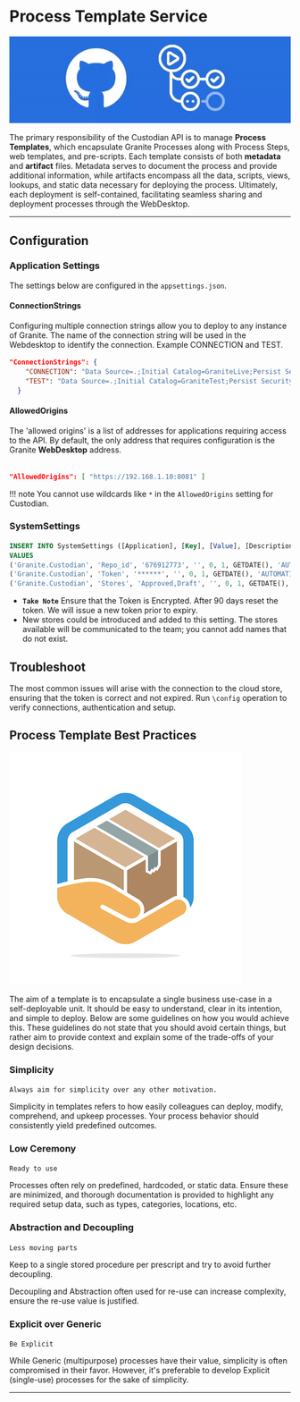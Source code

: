 # Process Template Service
![Local Image](./custodian.jpg)


The primary responsibility of the Custodian API is to manage **Process Templates**, which encapsulate Granite Processes along with Process Steps, web templates, and pre-scripts. Each template consists of both **metadata** and **artifact** files. Metadata serves to document the process and provide additional information, while artifacts encompass all the data, scripts, views, lookups, and static data necessary for deploying the process. Ultimately, each deployment is self-contained, facilitating seamless sharing and deployment processes through the WebDesktop.

---
## Configuration

### Application Settings

The settings below are configured in the `appsettings.json`.

#### ConnectionStrings
Configuring multiple connection strings allow you to deploy to any instance of Granite.
The name of the connection string will be used in the Webdesktop to identify the connection.
Example CONNECTION and TEST.

``` json
"ConnectionStrings": {
    "CONNECTION": "Data Source=.;Initial Catalog=GraniteLive;Persist Security Info=True;User ID=;TrustServerCertificate=True;",
    "TEST": "Data Source=.;Initial Catalog=GraniteTest;Persist Security Info=True;User ID=;TrustServerCertificate=True;"
  }
```

#### AllowedOrigins

The 'allowed origins' is a list of addresses for applications requiring access to the API. 
By default, the only address that requires configuration is the Granite **WebDesktop** address.

```json

"AllowedOrigins": [ "https://192.168.1.10:8081" ]
```

!!! note
    You cannot use wildcards like `*` in the `AllowedOrigins` setting for Custodian.

### SystemSettings

```sql
INSERT INTO SystemSettings ([Application], [Key], [Value], [Description], [isEncrypted], [isActive], AuditDate, AuditUser)
VALUES 
('Granite.Custodian', 'Repo_id', '676912773', '', 0, 1, GETDATE(), 'AUTOMATION'),
('Granite.Custodian', 'Token', '******', '', 0, 1, GETDATE(), 'AUTOMATION'),
('Granite.Custodian', 'Stores', 'Approved,Draft', '', 0, 1, GETDATE(), 'AUTOMATION')
```

- **`Take Note`** Ensure that the Token is Encrypted. After 90 days reset the token. We will issue a new token prior to expiry.
- New stores could be introduced and added to this setting. The stores available will be communicated to the team; you cannot add names that do not exist.


## Troubleshoot

The most common issues will arise with the connection to the cloud store, ensuring that the token is correct and not expired.
Run `\config` operation to verify connections, authentication and setup.


## Process Template Best Practices 

![Local Image](./template.jpg)

The aim of a template is to encapsulate a single business use-case in a self-deployable unit. It should be easy to understand, clear in its intention, and simple to deploy. Below are some guidelines on how you would achieve this. These guidelines do not state that you should avoid certain things, but rather aim to provide context and explain some of the trade-offs of your design decisions.


### Simplicity

`Always aim for simplicity over any other motivation.`

Simplicity in templates refers to how easily colleagues can deploy, modify, comprehend, and upkeep processes. 
Your process behavior should consistently yield predefined outcomes.

### Low Ceremony

`Ready to use`

Processes often rely on predefined, hardcoded, or static data. Ensure these are minimized, and thorough documentation is provided to highlight any required setup data, such as types, categories, locations, etc.

### Abstraction and Decoupling

`Less moving parts`

Keep to a single stored procedure per prescript and try to avoid further decoupling.

Decoupling and Abstraction often used for re-use can increase complexity, ensure the re-use value is justified.


### Explicit over Generic

`Be Explicit`

While Generic (multipurpose) processes have their value, simplicity is often compromised in their favor. 
However, it's preferable to develop Explicit (single-use) processes for the sake of simplicity.


-----
